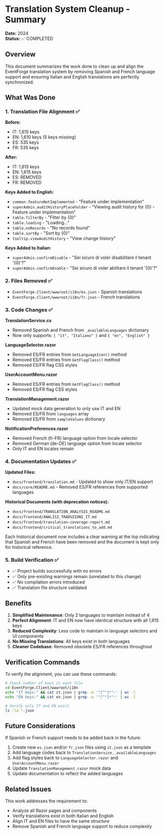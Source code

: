 # Translation System Cleanup - Summary

**Date:** 2024  
**Status:** ✅ COMPLETED

## Overview

This document summarizes the work done to clean up and align the EventForge translation system by removing Spanish and French language support and ensuring Italian and English translations are perfectly synchronized.

## What Was Done

### 1. Translation File Alignment ✅

**Before:**
- IT: 1,615 keys
- EN: 1,610 keys (5 keys missing)
- ES: 535 keys
- FR: 535 keys

**After:**
- IT: 1,615 keys
- EN: 1,615 keys
- ES: REMOVED
- FR: REMOVED

**Keys Added to English:**
- `common.featureNotImplemented` - "Feature under implementation"
- `superAdmin.auditHistoryPlaceholder` - "Viewing audit history for {0} - Feature under implementation"
- `table.filterBy` - "Filter by {0}"
- `table.loading` - "Loading..."
- `table.noRecords` - "No records found"
- `table.sortBy` - "Sort by {0}"
- `tooltip.viewAuditHistory` - "View change history"

**Keys Added to Italian:**
- `superAdmin.confirmDisable` - "Sei sicuro di voler disabilitare il tenant '{0}'?"
- `superAdmin.confirmEnable` - "Sei sicuro di voler abilitare il tenant '{0}'?"

### 2. Files Removed ✅

- `EventForge.Client/wwwroot/i18n/es.json` - Spanish translations
- `EventForge.Client/wwwroot/i18n/fr.json` - French translations

### 3. Code Changes ✅

**TranslationService.cs**
- Removed Spanish and French from `_availableLanguages` dictionary
- Now only supports: `{ "it", "Italiano" }` and `{ "en", "English" }`

**LanguageSelector.razor**
- Removed ES/FR entries from `GetLanguageIcon()` method
- Removed ES/FR entries from `GetFlagClass()` method
- Removed ES/FR flag CSS styles

**UserAccountMenu.razor**
- Removed ES/FR entries from `GetFlagClass()` method
- Removed ES/FR flag CSS styles

**TranslationManagement.razor**
- Updated mock data generation to only use IT and EN
- Removed ES/FR from `languages` array
- Removed ES/FR from `sampleValues` dictionary

**NotificationPreferences.razor**
- Removed French (fr-FR) language option from locale selector
- Removed German (de-DE) language option from locale selector
- Only IT and EN locales remain

### 4. Documentation Updates ✅

**Updated Files:**
- `docs/frontend/translation.md` - Updated to show only IT/EN support
- `docs/core/README.md` - Removed ES/FR references from supported languages

**Historical Documents (with deprecation notices):**
- `docs/frontend/TRANSLATION_ANALYSIS_README.md`
- `docs/frontend/ANALISI_TRADUZIONI_IT.md`
- `docs/frontend/translation-coverage-report.md`
- `docs/frontend/critical_translations_to_add.md`

Each historical document now includes a clear warning at the top indicating that Spanish and French have been removed and the document is kept only for historical reference.

### 5. Build Verification ✅

- ✅ Project builds successfully with no errors
- ✅ Only pre-existing warnings remain (unrelated to this change)
- ✅ No compilation errors introduced
- ✅ Translation file structure validated

## Benefits

1. **Simplified Maintenance**: Only 2 languages to maintain instead of 4
2. **Perfect Alignment**: IT and EN now have identical structure with all 1,615 keys
3. **Reduced Complexity**: Less code to maintain in language selectors and UI components
4. **No Missing Translations**: All keys exist in both languages
5. **Cleaner Codebase**: Removed obsolete ES/FR references throughout

## Verification Commands

To verify the alignment, you can use these commands:

```bash
# Check number of keys in each file
cd EventForge.Client/wwwroot/i18n
echo "IT keys:" && cat it.json | grep -o '"[^"]*":' | wc -l
echo "EN keys:" && cat en.json | grep -o '"[^"]*":' | wc -l

# Verify only IT and EN exist
ls -la *.json
```

## Future Considerations

If Spanish or French support needs to be added back in the future:

1. Create new `es.json` and/or `fr.json` files using `it.json` as a template
2. Add language codes back to `TranslationService._availableLanguages`
3. Add flag styles back to `LanguageSelector.razor` and `UserAccountMenu.razor`
4. Update `TranslationManagement.razor` mock data
5. Update documentation to reflect the added languages

## Related Issues

This work addresses the requirement to:
- Analyze all Razor pages and components
- Verify translations exist in both Italian and English
- Align IT and EN files to have the same structure
- Remove Spanish and French language support to reduce complexity
